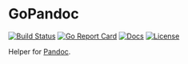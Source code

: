 # GoPandoc

[![Build Status][build-status-svg]][build-status-url]
[![Go Report Card][goreport-svg]][goreport-url]
[![Docs][docs-godoc-svg]][docs-godoc-url]
[![License][license-svg]][license-url]

Helper for [Pandoc](https://pandoc.org/).

 [used-by-svg]: https://sourcegraph.com/github.com/grokify/gopandoc/-/badge.svg
 [used-by-url]: https://sourcegraph.com/github.com/grokify/gopandoc?badge
 [build-status-svg]: https://github.com/grokify/gopandoc/workflows/test/badge.svg?branch=master
 [build-status-url]: https://github.com/grokify/gopandoc/actions
 [goreport-svg]: https://goreportcard.com/badge/github.com/grokify/gopandoc
 [goreport-url]: https://goreportcard.com/report/github.com/grokify/gopandoc
 [codeclimate-status-svg]: https://codeclimate.com/github/grokify/gopandoc/badges/gpa.svg
 [codeclimate-status-url]: https://codeclimate.com/github/grokify/gopandoc
 [docs-godoc-svg]: https://pkg.go.dev/badge/github.com/grokify/gopandoc
 [docs-godoc-url]: https://pkg.go.dev/github.com/grokify/gopandoc
 [license-svg]: https://img.shields.io/badge/license-MIT-gopandoc.svg
 [license-url]: https://github.com/grokify/gopandoc/blob/master/LICENSE
